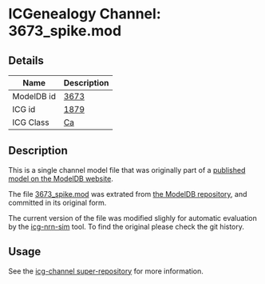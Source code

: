 # ICGenealogy Channel: 3673\_spike.mod

## Details

Name | Description
---- | -----------
ModelDB id | [3673](http://senselab.med.yale.edu/ModelDB/ShowModel.cshtml?model=3673)
ICG id | [1879](http://icg.neurotheory.ox.ac.uk/channels/3/1879)
ICG Class | [Ca](http://icg.neurotheory.ox.ac.uk/channels/3)

## Description

This is a single channel model file that was originally part of a [published model on the ModelDB website](http://senselab.med.yale.edu/mModelDB/ShowModel.cshtml?model=3673).


The file [3673\_spike.mod](3673_spike.mod) was extrated from [the ModelDB repository](http://senselab.med.yale.edu/ModelDB/ShowModel.cshtml?model=3673), and committed in its original form.

The current version of the file was modified slighly for automatic evaluation by the [icg-nrn-sim](https://github.com/icgenealogy/icg-nrn-sim) tool. To find the original please check the git history.


## Usage

See the [icg-channel super-repository](https://github.com/icgenealogy/icg-channels) for more information.